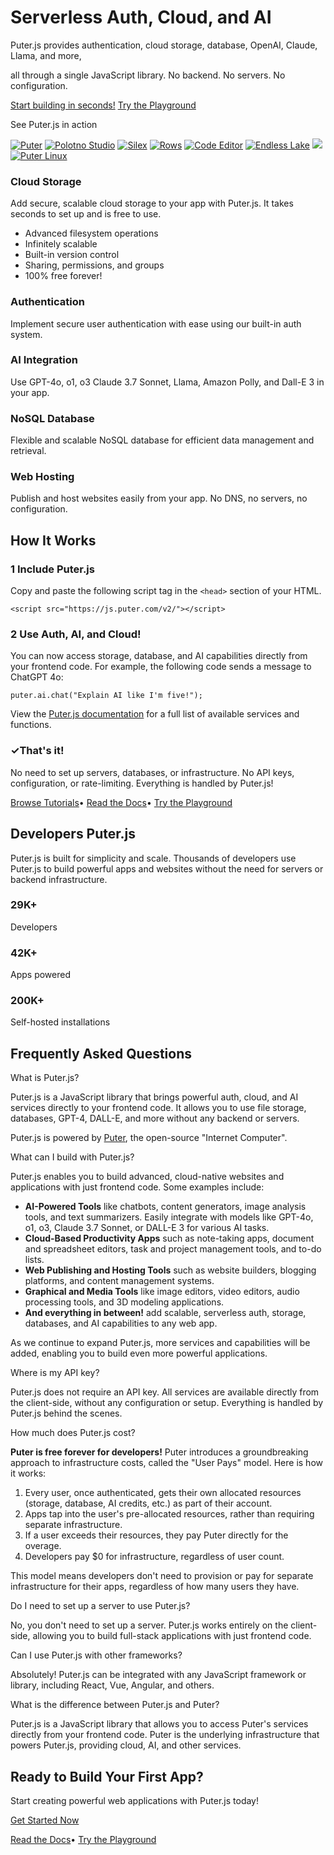 # Serverless Auth, Cloud, and AI

Puter.js provides authentication, cloud storage, database, OpenAI, Claude, Llama, and more,

all through a single JavaScript library. No backend. No servers. No configuration.

[Start building in seconds!](https://docs.puter.com/getting-started/) [Try the Playground](https://docs.puter.com/playground)

See Puter.js in action

[![Puter](<Base64-Image-Removed>)](https://puter.com/?ref=developer.puter.com) [![Polotno Studio](<Base64-Image-Removed>)](https://studio.polotno.com/) [![Silex](<Base64-Image-Removed>)](https://puter.com/app/silex) [![Rows](<Base64-Image-Removed>)](https://puter.com/app/rows) [![Code Editor](<Base64-Image-Removed>)](https://puter.com/app/code) [![Endless Lake](<Base64-Image-Removed>)](https://puter.com/app/endless-lake) [![](<Base64-Image-Removed>)](https://puter.com/app/sumopaint) [![Puter Linux](<Base64-Image-Removed>)](https://puter.com/app/vjs)

### Cloud Storage

Add secure, scalable cloud storage to your app with Puter.js. It takes seconds to set up and is free to use.

- Advanced filesystem operations
- Infinitely scalable
- Built-in version control
- Sharing, permissions, and groups
- 100% free forever!

### Authentication

Implement secure user authentication with ease using our built-in auth system.

### AI Integration

Use GPT-4o, o1, o3 Claude 3.7 Sonnet, Llama, Amazon Polly, and Dall-E 3 in your app.

### NoSQL Database

Flexible and scalable NoSQL database for efficient data management and retrieval.

### Web Hosting

Publish and host websites easily from your app. No DNS, no servers, no configuration.

## How It Works

### 1 Include Puter.js

Copy and paste the following script tag in the `<head>` section of your HTML.

`<script src="https://js.puter.com/v2/"></script>`

### 2 Use Auth, AI, and Cloud!

You can now access storage, database, and AI capabilities directly from your frontend code. For example, the following code sends a message to ChatGPT 4o:

```
puter.ai.chat("Explain AI like I'm five!");
```

View the [Puter.js documentation](https://docs.puter.com/) for a full list of available services and functions.

### ✓That's it!

No need to set up servers, databases, or infrastructure. No API keys, configuration, or rate-limiting. Everything is handled by Puter.js!

[Browse Tutorials](https://developer.puter.com/tutorials)• [Read the Docs](https://docs.puter.com/)• [Try the Playground](https://docs.puter.com/playground/)

## Developers  Puter.js

Puter.js is built for simplicity and scale. Thousands of developers use Puter.js to build powerful apps and websites without the need for servers or backend infrastructure.


### 29K+

Developers

### 42K+

Apps powered

### 200K+

Self-hosted installations

## Frequently Asked Questions

What is Puter.js?

Puter.js is a JavaScript library that brings powerful auth, cloud, and AI services directly to your frontend code. It allows you to use file storage, databases, GPT-4, DALL-E, and more without any backend or servers.

Puter.js is powered by [Puter](https://github.com/heyputer/puter), the open-source "Internet Computer".

What can I build with Puter.js?

Puter.js enables you to build advanced, cloud-native websites and applications with just frontend code. Some examples include:

- **AI-Powered Tools** like chatbots, content generators, image analysis tools, and text summarizers. Easily integrate with models like GPT-4o, o1, o3, Claude 3.7 Sonnet, or DALL-E 3 for various AI tasks.
- **Cloud-Based Productivity Apps** such as note-taking apps, document and spreadsheet editors, task and project management tools, and to-do lists.
- **Web Publishing and Hosting Tools** such as website builders, blogging platforms, and content management systems.
- **Graphical and Media Tools** like image editors, video editors, audio processing tools, and 3D modeling applications.
- **And everything in between!** add scalable, serverless auth, storage, databases, and AI capabilities to any web app.

As we continue to expand Puter.js, more services and capabilities will be added, enabling you to build even more powerful applications.

Where is my API key?

Puter.js does not require an API key. All services are available directly from the client-side, without any configuration or setup. Everything is handled by Puter.js behind the scenes.

How much does Puter.js cost?

**Puter is free forever for developers!** Puter introduces a groundbreaking approach to infrastructure costs, called the "User Pays" model. Here is how it works:

1. Every user, once authenticated, gets their own allocated resources (storage, database, AI credits, etc.) as part of their account.
2. Apps tap into the user's pre-allocated resources, rather than requiring separate infrastructure.
3. If a user exceeds their resources, they pay Puter directly for the overage.
4. Developers pay $0 for infrastructure, regardless of user count.

This model means developers don't need to provision or pay for separate infrastructure for their apps, regardless of how many users they have.

Do I need to set up a server to use Puter.js?

No, you don't need to set up a server. Puter.js works entirely on the client-side, allowing you to build full-stack applications with just frontend code.

Can I use Puter.js with other frameworks?

Absolutely! Puter.js can be integrated with any JavaScript framework or library, including React, Vue, Angular, and others.

What is the difference between Puter.js and Puter?

Puter.js is a JavaScript library that allows you to access Puter's services directly from your frontend code. Puter is the underlying infrastructure that powers Puter.js, providing cloud, AI, and other services.

## Ready to Build Your First App?

Start creating powerful web applications with Puter.js today!

[Get Started Now](https://docs.puter.com/getting-started/)

[Read the Docs](https://docs.puter.com/)• [Try the Playground](https://docs.puter.com/playground/)